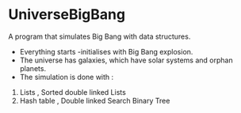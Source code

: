 # UniverseBigBang
A program that simulates Big Bang with data structures.

- Everything starts -initialises with Big Bang explosion.
- The universe has galaxies, which have solar systems and orphan planets. 
- The simulation is done with :
 1. Lists , Sorted double linked Lists
 2. Hash table , Double linked Search Binary Tree
